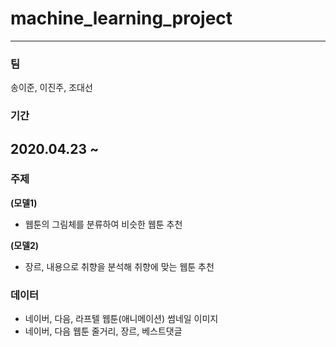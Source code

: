 # machine_learning_project
---
### 팀
송이준, 이진주, 조대선

### 기간
2020.04.23 ~
---

### 주제

**(모델1)**
- 웹툰의 그림체를 분류하여 비슷한 웹툰 추천

**(모델2)**
- 장르, 내용으로 취향을 분석해 취향에 맞는 웹툰 추천

### 데이터
- 네이버, 다음, 라프텔 웹툰(애니메이션) 썸네일 이미지
- 네이버, 다음 웹툰 줄거리, 장르, 베스트댓글

